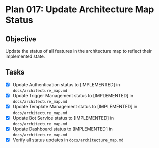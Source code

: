 # Plan 017: Update Architecture Map Status

## Objective
Update the status of all features in the architecture map to reflect their implemented state.

## Tasks
- [x] Update Authentication status to [IMPLEMENTED] in `docs/architecture_map.md`
- [x] Update Trigger Management status to [IMPLEMENTED] in `docs/architecture_map.md`
- [x] Update Template Management status to [IMPLEMENTED] in `docs/architecture_map.md`
- [x] Update Bot Service status to [IMPLEMENTED] in `docs/architecture_map.md`
- [x] Update Dashboard status to [IMPLEMENTED] in `docs/architecture_map.md`
- [x] Verify all status updates in `docs/architecture_map.md`